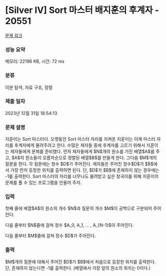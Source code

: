 # [Silver IV] Sort 마스터 배지훈의 후계자 - 20551 

[문제 링크](https://www.acmicpc.net/problem/20551) 

### 성능 요약

메모리: 22196 KB, 시간: 72 ms

### 분류

이분 탐색, 자료 구조, 정렬

### 제출 일자

2023년 12월 31일 18:54:13

### 문제 설명

<p>지훈이는 Sort 마스터다. 오랫동안 Sort 마스터 자리를 지켜온 지훈이는 이제 마스터 자리를 후계자에게 물려주려고 한다. 수많은 제자들 중에 후계자를 고르기 위해서 지훈이는 제자들에게 문제를 준비했다. 먼저 제자들에게 $N$개의 원소를 가진 배열$A$를 주고, $A$의 원소들이 오름차순으로 정렬된 배열$B$를 만들게 한다. 그다음 $M$개의 질문을 한다. 각 질문에는 정수 $D$가 주어진다. 제자들은 주어진 정수$D$가 $B$에서 가장 먼저 등장한 위치를 출력하면 된다. 단, $D$가 $B$에 존재하지 않는 경우에는 -1를 출력한다. Sort 마스터의 자리를 너무나도 물려받고 싶은 창국이를 위해 지훈이의 문제를 풀 수 있는 프로그램을 만들어 주자.</p>

### 입력 

 <p>첫째 줄에 배열$A$의 원소의 개수 $N$과 질문의 개수 $M$이 공백으로 구분되어 주어진다.</p>

<p>다음 줄부터 $N$줄에 걸쳐 정수 $A_0, A_1, ... , A_{N-1}$이 주어진다.</p>

<p>다음 줄부터 $M$줄에 걸쳐 정수 $D$가 주어진다.</p>

### 출력 

 <p>$M$개의 질문에 대해서 주어진 $D$가 $B$에서 처음으로 등장한 위치를 출력한다. 단, 존재하지 않는다면 -1를 출력한다. (배열에서 가장 앞의 원소의 위치는 0이다.)</p>

